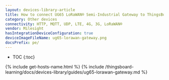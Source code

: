 ```yaml
---
layout: devices-library-article
title: How to connect UG65 LoRaWAN® Semi-Industrial Gateway to ThingsBoard?
category: Other devices
connectivity: HTTP, MQTT, UDP, LTE, 4G, 3G, LoRaWAN®
vendor: Milesight
hasIntegrationDeviceConfiguration: true
deviceImageFileName: ug65-lorawan-gateway.png
docsPrefix: pe/
---
```


* TOC
{:toc}

{% include get-hosts-name.html %}
{% include /thingsboard-learning/docs/devices-library/guides/ug65-lorawan-gateway.md %}
